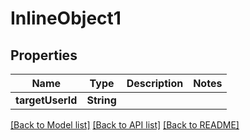 # InlineObject1

## Properties
Name | Type | Description | Notes
------------ | ------------- | ------------- | -------------
**targetUserId** | **String** |  | 

[[Back to Model list]](../README.md#documentation-for-models) [[Back to API list]](../README.md#documentation-for-api-endpoints) [[Back to README]](../README.md)


